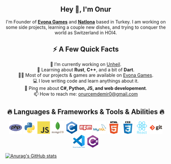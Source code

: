 <h2 align = center>Hey 👋, I'm Onur</h2>
<p align = center>I'm Founder of <strong><a href="https://www.evonagames.com/">Evona Games</a></strong> and <strong><a href="https://www.natlona.com/">Natlona</a></strong> based in Turkey. I am working on some side projects, learning a couple new dishes, and trying to conquer the world as Switzerland in HOI4.</p>
<h2 align = center>⚡️ A Few Quick Facts</h2>

<p align = center>🔭 I’m currently working on <a href="https://store.steampowered.com/app/2769160/Unheil/">Unheil</a>.
<br>
🧐 Learning about <strong>Rust</strong>, <strong>C++</strong>, and a bit of <strong>Dart</strong>.
<br>
👨‍💻 Most of our projects & games are available on <a href="https://evonagames.com">Evona Games</a>.
<br>
💻 I love writing code and learn anythings about it.
<br>
💬 Ping me about <strong>C#, Python, JS, and web developement</strong>.
<br>
📫 How to reach me: <a href="mailto: onurcemdemir0@gmail.com">onurcemdemir0@gmail.com</a> </p>
<h2 align = center>🔥 Languages & Frameworks & Tools & Abilities 🔥</h2>
<p align=center><img src="https://github.com/devicons/devicon/raw/master/icons/php/php-original.svg" alt="php" width="40" height="40" style="max-width: 100%;">
<img src="https://raw.githubusercontent.com/devicons/devicon/master/icons/python/python-original.svg" alt="python" width="40" height="40" style="max-width: 100%;">
<img src="https://raw.githubusercontent.com/devicons/devicon/master/icons/javascript/javascript-original.svg" alt="javascript" width="40" height="40" style="max-width: 100%;">
<img src="https://raw.githubusercontent.com/devicons/devicon/master/icons/mongodb/mongodb-original-wordmark.svg" alt="mongodb" width="40" height="40" style="max-width: 100%;">
<img src="https://raw.githubusercontent.com/devicons/devicon/master/icons/c/c-original.svg" alt="C" width="40" height="40" style="max-width: 100%;">
<img src="https://github.com/devicons/devicon/raw/master/icons/npm/npm-original-wordmark.svg" alt="npm" width="40" height="40" style="max-width: 100%;">
<img src="https://raw.githubusercontent.com/devicons/devicon/master/icons/mysql/mysql-original-wordmark.svg" alt="mysql" width="40" height="40" style="max-width: 100%;">
<img src="https://raw.githubusercontent.com/devicons/devicon/master/icons/html5/html5-original-wordmark.svg" alt="html5" width="40" height="40" style="max-width: 100%;">
<img src="https://raw.githubusercontent.com/devicons/devicon/master/icons/css3/css3-original-wordmark.svg" alt="css3" width="40" height="40" style="max-width: 100%;">
<img src="https://github.com/devicons/devicon/raw/master/icons/react/react-original-wordmark.svg" alt="react" width="40" height="40" style="max-width: 100%;">
<img src="https://raw.githubusercontent.com/devicons/devicon/master/icons/git/git-original-wordmark.svg" alt="git" width="40" height="40" style="max-width: 100%;">
<img src="https://github.com/devicons/devicon/raw/master/icons/vscode/vscode-original-wordmark.svg" alt="vscode" width="40" height="40" style="max-width: 100%;">
<img src="https://github.com/devicons/devicon/blob/master/icons/csharp/csharp-original.svg" alt="vscode" width="40" height="40" style="max-width: 100%;"></p>

[![Anurag's GitHub stats](https://github-readme-stats.vercel.app/api?username=KingTheSuspect)](https://github.com/anuraghazra/github-readme-stats)


